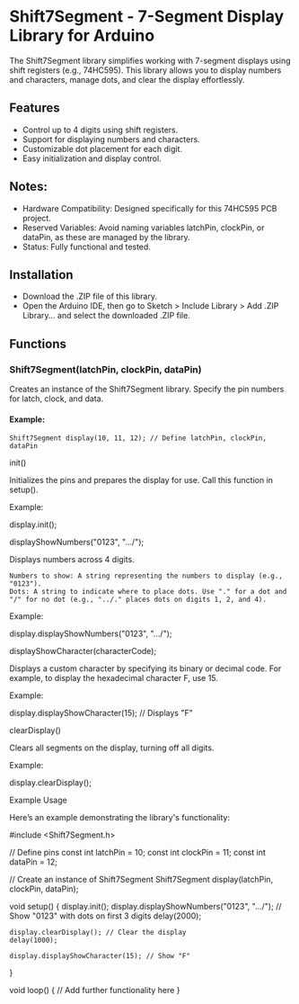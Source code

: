 # Shift7Segment - 7-Segment Display Library for Arduino

The Shift7Segment library simplifies working with 7-segment displays using shift registers (e.g., 74HC595). This library allows you to display numbers and characters, manage dots, and clear the display effortlessly.
## Features

   - Control up to 4 digits using shift registers.
   - Support for displaying numbers and characters.
   - Customizable dot placement for each digit.
   - Easy initialization and display control.

## Notes:

   - Hardware Compatibility: Designed specifically for this 74HC595 PCB project.
   - Reserved Variables: Avoid naming variables latchPin, clockPin, or dataPin, as these are managed by the library.
   - Status: Fully functional and tested.

## Installation

   - Download the .ZIP file of this library.
   - Open the Arduino IDE, then go to Sketch > Include Library > Add .ZIP Library... and select the downloaded .ZIP file.

## Functions
### Shift7Segment(latchPin, clockPin, dataPin)

Creates an instance of the Shift7Segment library. Specify the pin numbers for latch, clock, and data.

#### Example:

```Shift7Segment display(10, 11, 12); // Define latchPin, clockPin, dataPin```

init()

Initializes the pins and prepares the display for use. Call this function in setup().

Example:

display.init();

displayShowNumbers("0123", ".../");

Displays numbers across 4 digits.

    Numbers to show: A string representing the numbers to display (e.g., "0123").
    Dots: A string to indicate where to place dots. Use "." for a dot and "/" for no dot (e.g., "../." places dots on digits 1, 2, and 4).

Example:

display.displayShowNumbers("0123", ".../");

displayShowCharacter(characterCode);

Displays a custom character by specifying its binary or decimal code. For example, to display the hexadecimal character F, use 15.

Example:

display.displayShowCharacter(15); // Displays "F"

clearDisplay()

Clears all segments on the display, turning off all digits.

Example:

display.clearDisplay();

Example Usage

Here’s an example demonstrating the library's functionality:

#include <Shift7Segment.h>

// Define pins
const int latchPin = 10;
const int clockPin = 11;
const int dataPin = 12;

// Create an instance of Shift7Segment
Shift7Segment display(latchPin, clockPin, dataPin);

void setup() {
    display.init();
    display.displayShowNumbers("0123", ".../"); // Show "0123" with dots on first 3 digits
    delay(2000);

    display.clearDisplay(); // Clear the display
    delay(1000);

    display.displayShowCharacter(15); // Show "F"
}

void loop() {
    // Add further functionality here
}
